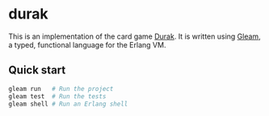 # durak

This is an implementation of the card game
[Durak](https://en.wikipedia.org/wiki/Durak). It is written using
[Gleam](https://gleam.run), a typed, functional language for the Erlang VM.

## Quick start

```sh
gleam run   # Run the project
gleam test  # Run the tests
gleam shell # Run an Erlang shell
```
